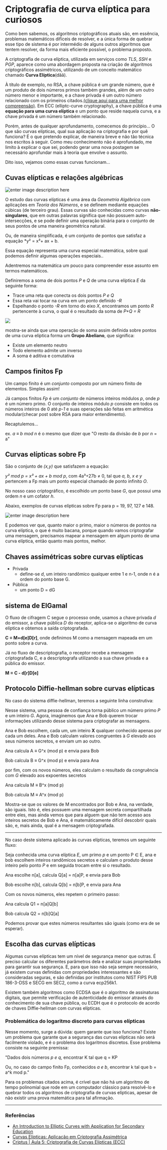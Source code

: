 # Criptografia de curva elíptica para curiosos

Como bem sabemos, os algoritmos criptográficos atuais são, em essência, problemas matemáticos difíceis de resolver, e  a única forma de quebrar esse tipo de sistema é por intermédio de alguns outros algoritmos que tentem resolver, da forma mais eficiente possível, o problema proposto.

A criptografia de curva elíptica, utilizada em serviços como *TLS*, *SSH* e *PGP*, aparece como uma abordagem proposta na criação de algoritmos criptográficos assimétricos, utilizando de um conceito matemático chamado **Curva Elíptica**(dãã).

À título de exemplo, no RSA, a chave pública é um grande número, que é um produto de dois números primos também grandes, além de um outro número menor e importante, e a chave privada é um outro número relacionado com os primeiros citados.[(clique aqui para uma melhor compreensão)](https://lynfs.github.io/rsa-para-curiosos.html). Em ECC (elliptc-curve cryptography), a chave pública é uma **equação para uma curva elíptica** e um ponto que reside naquela curva, e a chave privada é um número também relacionado.

Porém, antes de qualquer aprofundamento, comecemos do princípio... O que são curvas elípticas, qual sua aplicação na criptografia e por quê funciona? É o que pretendo explicar, de maneira breve e não tão técnica nos escritos à seguir. Como meu conhecimento não é aprofundado, me limito à explicar o que sei, podendo gerar uma nova postagem se necessário aprofundar mais à teoria que envolve o assunto. 

Dito isso, vejamos como essas curvas funcionam...

## Cuvas elípticas e relações algébricas

![enter image description here](https://upload.wikimedia.org/wikipedia/commons/thumb/c/c1/ECClines.svg/1920px-ECClines.svg.png)

O estudo das curvas elípticas é uma área da *Geometria Algébrica* com aplicações em *Teoria dos Números*, e se definem mediante equações cúbicas (de terceiro grau). Essas curvas são conhecidas como curvas **não-singulares**, que em outras palavras significa que não possuem auto-intersecções, e se pode definir uma operação binária para o conjunto de seus pontos de uma maneira geométrica natural.

Ou, de maneira simplificada, é um conjunto de pontos que satisfaz a equação *y² = x³+ ax + b.

Essa equação representa uma curva especial matemática, sobre qual podemos definir algumas operações especiais..


Adentremos na matemática um pouco para compreender esse assunto em termos matemáticos.

Definiremos a soma de dois pontos *P* e *Q* de uma curva elíptica *E* da seguinte forma:

* Trace uma reta que conecta os dois pontos *P e Q*
* Essa reta vai tocar na curva em um ponto definido *-R*
* Espelhando o ponto *-R* em torno do eixo *X*, encontramos um ponto *R* pertencente à curva, o qual é o resultado da soma de *P+Q = R*

![](https://www.researchgate.net/profile/Tabassum-Ara-2/publication/326009351/figure/fig1/AS:642029855977473@1530083254406/Point-Addition-on-the-Elliptic-Curve-18.png)

mostra-se ainda que uma operação de soma assim definida sobre pontos de uma curva elíptica forma um **Grupo Abeliano**, que significa:

* Existe um elemento neutro
* Todo elemento admite um inverso
* A soma é aditiva e comutativa

## Campos finitos Fp

Um campo finito é um *conjunto* composto por um número finito de elementos. Simples assim!

Já campos finitos *Fp* é um *conjunto* de números inteiros módulos *p*, onde *p* é um número primo. O conjunto de inteiros módulo *p* consiste em todos os números inteiros de 0 até *p-1* e suas operações são feitas em aritmética modular(checar post sobre RSA para maior entendimento).

Recaptulemos...

ex. *a ≡ b mod n* é o mesmo que dizer que "O resto da divisão de *b* por *n* = a"

## Curvas elípticas sobre Fp

São o conjunto de *(x,y)* que satisfazem a equação:

*y² mod p = x³ + ax + b mod p*, com  4a³+27b ≠ 0, tal que *a, b, x e y* pertencem a Fp mais um ponto especial chamado de ponto infinito *O*.

No nosso caso criptográfico, é escolhido um ponto base *G*, que possui uma ordem *n* e um cofator *h*.

Abaixo, exemplos de curvas elípticas sobre Fp para  p = 19, 97, 127 e 148.

![enter image description here](https://miro.medium.com/max/1216/0*7cfE3-WGOzLAI8EP.png)

E podemos ver que, quanto maior o primo, maior o números de pontos na curva elíptica, o que é muito bacana, porque quando vamos criptografar uma mensagem, precisamos mapear a mensagem em algum ponto de uma curva elíptica, então quanto mais pontos, melhor.


## Chaves assimétricas sobre curvas elípticas

* Privada
	* define-se *d*, um inteiro randômico qualquer entre 1 e n-1, onde n é a ordem do ponto base G.
* Pública
	* um ponto D = dG
	
## sistema de ElGamal

O fluxo de cifragem C segue o processo onde, usamos a chave privada *d* do emissor, a chave pública *D* do receptor,  aplica-se o algoritmo de curva elíptica e obtemos a saída criptografada.

**C = M+d[e]D[r]**, onde definimos M como a mensagem mapeada em um ponto sobre a curva.

Já no fluxo de descriptografia, o receptor recebe a mensagem criptografada C, e a descriptografa utilizando a sua chave privada e a pública do emissor.

**M = C - d[r]D[e]**

## Protocolo Diffie-hellman sobre curvas elípticas

No caso do sistema diffie-hellman, teremos a seguinte linha construtiva:

Nesse sistema, uma pessoa de confiança torna público um número primo *P* e um inteiro *G*. Agora, imaginemos que Ana e Bob querem trocar informações utilizando desse sistema para criptografar as mensagens.

Ana e Bob escolhem, cada um, um inteiro **X** qualquer conhecido apenas por cada um deles. Ana e Bob calculam valores congruentes à *G* elevado aos seus números secretos, e enviam um ao outro.

Ana calcula A ≡ G^x (mod p) e envia para Bob

Bob calcula B ≡ G^x (mod p) e envia para Ana

por fim, com os novos números, eles calculam o resultado da congruência com *G* elevado aos expoentes secretos

Ana calcula M ≡ B^x (mod p)

Bob calcula M ≡ A^x (mod p)

Mostra-se que os valores de M encontrados por Bob e Ana, na verdade, são iguais. Isto é, eles possuem uma mensagem secreta compartilhada entre eles, mas ainda vemos que para alguem que não tem acesso aos inteiros secretos de Bob e Ana, é matemáticamente difícil descobrir quais são, e, mais ainda, qual é a mensagem criptografada.

---

No caso deste sistema aplicado às curvas elípticas, teremos um seguinte fluxo:

Seja conhecida uma curva elíptica *E*, um primo *p* e um ponto P ∈ E, ana e bob escolhem inteiros randômicos secretos e calculam o produto desse inteiro pelo ponto *P* e em seguida trocam entre si o resultado.

Ana escolhe n[a], calcula Q[a] = n[a]P, e envia para Bob

Bob escolhe n[b], calcula Q[b] = n[b]P, e envia para Ana

Com os novos números, eles repetem o primeiro passo:

Ana calcula Q1 = n[a]Q[b]

Bob calcula Q2 = n[b]Q[a]

Podemos provar que estes números resultantes são iguais (como era de se esperar).

## Escolha das curvas elípticas

Algumas curvas elípticas tem um nível de segurança menor que outras. É preciso calcular os diferentes parâmetros dela e analizar suas propriedades para garantir sua segurança. E, para que isso não seja sempre necessário, já existem curvas definidas com propriedades interessantes e são consideradas seguras, e são definidas por institutos como NIST FIPS PUB 186-3-DSS e SECG em SEC2, como a curva ecp256k1.

Existem também algoritmos como ECDSA que é o algoritmo de assinaturas digitais, que permite verificação de autenticidade do emissor através do conhecimento de sua chave pública, ou ECDH que é o protocolo de acordo de chaves Diffie-hellman com curvas elípticas.

### Problemática do logaritmo discreto para curvas elípticas

Nesse momento, surge a dúvida: quem garante que isso funciona?
Existe um problema que garante que a segurança das curvas elípticas não será facilmente violado, e é o problema dos logaritmos discretos. 
Esse problema consiste na seguinte premissa:

"Dados dois números *p e q*, encontrar K tal que q = KP

Ou, no caso do campo finito Fp, conhecidos *a e b*, encontrar k tal que b = a^k mod p."

Para os problemas citados acima, é crível que não há um algoritmo de tempo polinomial que rode em um computador clássico para resolvê-lo e quebrar todos os algoritmos de criptografia de curvas elípticas, apesar de não existir uma prova matemática para tal afirmação.

---

### Referências

* [An Introduction to Elliptic Curves with Application for Secondary Education](https://periodicos.ufsm.br/cienciaenatura/article/download/14815/pdf)
* [Curvas Elípticas: Aplicação em Criptografia Assimétrica](https://www.lncc.br/~borges/doc/Curvas%20Elipticas%20-%20Aplicacao%20em%20Criptografia%20Assimetrica.pdf)
* [Criptus | Aula 5: Criptografia de Curvas Elípticas (ECC)](https://youtu.be/AEVrpvaObdI)
